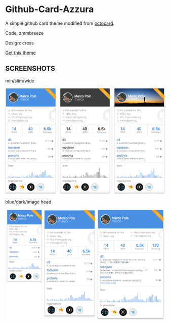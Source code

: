 Github-Card-Azzura
===
A simple github card theme modified from [octocard](https://github.com/zmmbreeze/octocard/).

Code: zmmbreeze

Design: cress

[Get this theme](https://github.com/zmmbreeze/octocard/blob/master/themes/azzura.less) 


## SCREENSHOTS

min/slim/wide

![screenshot1](https://raw.githubusercontent.com/cresstoo/github-card-theme/refs/heads/master/github-slim.png)

blue/dark/image head

![screenshot2](https://raw.githubusercontent.com/cresstoo/github-card-theme/refs/heads/master/github-card-blue.png)
